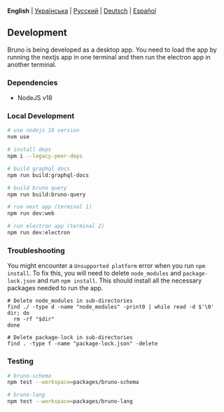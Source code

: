 **English** | [Українська](/docs/development_ua.md) | [Русский](/docs/development_ru.md) | [Deutsch](/docs/development_de.md) | [Español](/docs/development_es.md)

## Development

Bruno is being developed as a desktop app. You need to load the app by running the nextjs app in one terminal and then run the electron app in another terminal.

### Dependencies

- NodeJS v18

### Local Development

```bash
# use nodejs 18 version
nvm use

# install deps
npm i --legacy-peer-deps

# build graphql docs
npm run build:graphql-docs

# build bruno query
npm run build:bruno-query

# run next app (terminal 1)
npm run dev:web

# run electron app (terminal 2)
npm run dev:electron
```

### Troubleshooting

You might encounter a `Unsupported platform` error when you run `npm install`. To fix this, you will need to delete `node_modules` and `package-lock.json` and run `npm install`. This should install all the necessary packages needed to run the app.

```shell
# Delete node_modules in sub-directories
find ./ -type d -name "node_modules" -print0 | while read -d $'\0' dir; do
  rm -rf "$dir"
done

# Delete package-lock in sub-directories
find . -type f -name "package-lock.json" -delete
```

### Testing

```bash
# bruno-schema
npm test --workspace=packages/bruno-schema

# bruno-lang
npm test --workspace=packages/bruno-lang
```
